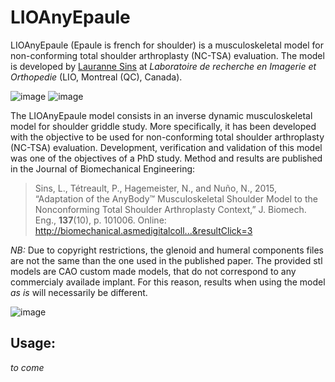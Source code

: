 # LIOAnyEpaule
LIOAnyEpaule (Epaule is french for shoulder) is a musculoskeletal model for
non-conforming total shoulder arthroplasty (NC-TSA) evaluation. The model is
developed by [Lauranne Sins](https://www.linkedin.com/in/laurannesins/) at
_Laboratoire de recherche en Imagerie et Orthopedie_ (LIO, Montreal (QC),
Canada).

![image](https://cloud.githubusercontent.com/assets/1038978/24394859/e98f9b88-139d-11e7-9a6e-418625002f5e.png) ![image](https://cloud.githubusercontent.com/assets/1038978/24394720/5dbd95e2-139d-11e7-8e85-04565585ed0e.png) 

The LIOAnyEpaule model consists in an inverse dynamic musculoskeletal model for
shoulder griddle study. More specifically, it has been developed with the
objective to be used for non-conforming total shoulder arthroplasty (NC-TSA)
evaluation. Development, verification and validation of this model was one of
the objectives of a PhD study. Method and results are published in the Journal
of Biomechanical Engineering:

> Sins, L., Tétreault, P., Hagemeister, N., and Nuño, N., 2015, “Adaptation of the AnyBody™ Musculoskeletal Shoulder Model to the Nonconforming Total Shoulder Arthroplasty Context,” J. Biomech. Eng., **137**(10), p. 101006.
> Online: http://biomechanical.asmedigitalcoll...&resultClick=3

*NB:* Due to copyright restrictions, the glenoid and humeral components files are
not the same than the one used in the published paper. The provided stl models
are CAO custom made models, that do not correspond to any commercialy availade
implant. For this reason, results when using the model _as is_ will necessarily
be different.

![image](https://cloud.githubusercontent.com/assets/1038978/24394980/49913b86-139e-11e7-8261-0c5e5d5f8982.png)


## Usage:
_to come_
